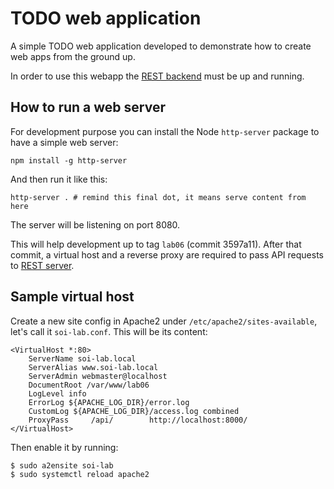 # TODO web application

A simple TODO web application developed to demonstrate how to create web apps from the ground up.

In order to use this webapp the [REST backend][1] must be up and running.

## How to run a web server

For development purpose you can install the Node `http-server` package to have a simple web server:

```
npm install -g http-server
```

And then run it like this:

```
http-server . # remind this final dot, it means serve content from here
```

The server will be listening on port 8080.

This will help development up to tag `lab06` (commit 3597a11). After that commit, a virtual host and a reverse proxy are
required to pass API requests to [REST server][1].

## Sample virtual host

Create a new site config in Apache2 under `/etc/apache2/sites-available`, let's call it `soi-lab.conf`. This will be
its content:

```
<VirtualHost *:80>
    ServerName soi-lab.local
    ServerAlias www.soi-lab.local
    ServerAdmin webmaster@localhost
    DocumentRoot /var/www/lab06
    LogLevel info
    ErrorLog ${APACHE_LOG_DIR}/error.log
    CustomLog ${APACHE_LOG_DIR}/access.log combined
    ProxyPass     /api/        http://localhost:8000/
</VirtualHost>
```

Then enable it by running:

```
$ sudo a2ensite soi-lab
$ sudo systemctl reload apache2
```

[1]: https://github.com/SOI-Unipr/todo-server
